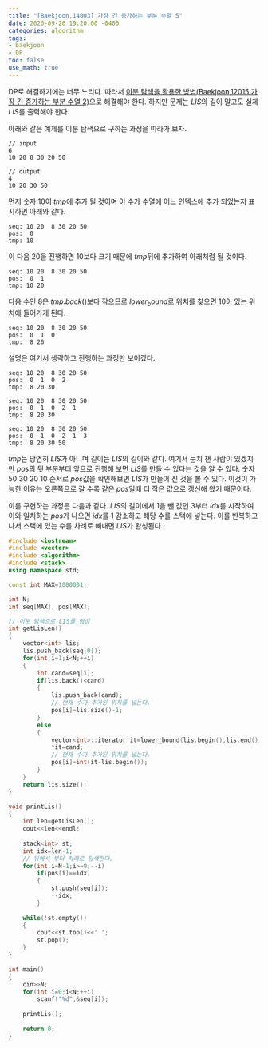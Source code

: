 ```yaml
---
title: "[Baekjoon,14003] 가장 긴 증가하는 부분 수열 5"
date: 2020-09-26 19:20:00 -0400
categories: algorithm 
tags:
- baekjoon 
- DP 
toc: false
use_math: true
---
```

DP로 해결하기에는 너무 느리다. 따라서 [이분 탐색을 활용한 방법(Baekjoon,12015 가장 긴 증가하는 부분 수열 2)](https://jja08111.github.io/algorithm/baekjoon-12015-%EA%B0%80%EC%9E%A5-%EA%B8%B4-%EC%A6%9D%EA%B0%80%ED%95%98%EB%8A%94-%EB%B6%80%EB%B6%84-%EC%88%98%EC%97%B4-2/)으로 
해결해야 한다. 하지만 문제는 $LIS$의 길이 말고도 실제 $LIS$를 출력해야 한다. 

아래와 같은 예제를 이분 탐색으로 구하는 과정을 따라가 보자. 
```
// input
6
10 20 8 30 20 50 

// output
4
10 20 30 50 
```
먼저 숫자 10이 $tmp$에 추가 될 것이며 이 수가 수열에 어느 인덱스에 추가 되었는지 표시하면 아래와 같다. 
```
seq: 10 20  8 30 20 50 
pos:  0
tmp: 10
```

이 다음 20을 진행하면 10보다 크기 때문에 $tmp$뒤에 추가하여 아래처럼 될 것이다.
```
seq: 10 20  8 30 20 50 
pos:  0  1
tmp: 10 20 
```

다음 수인 8은 $tmp.back()$보다 작으므로 $lower_bound$로 위치를 찾으면 10이 있는 위치에 들어가게 된다. 
```
seq: 10 20  8 30 20 50 
pos:  0  1  0
tmp:  8 20 
```

설명은 여기서 생략하고 진행하는 과정만 보이겠다. 
```
seq: 10 20  8 30 20 50 
pos:  0  1  0  2
tmp:  8 20 30

seq: 10 20  8 30 20 50 
pos:  0  1  0  2  1
tmp:  8 20 30

seq: 10 20  8 30 20 50 
pos:  0  1  0  2  1  3
tmp:  8 20 30 50
```

$tmp$는 당연히 $LIS$가 아니며 길이는 $LIS$의 길이와 같다. 
여기서 눈치 챈 사람이 있겠지만 $pos$의 뒷 부분부터 앞으로 진행해 보면 $LIS$를 만들 수 있다는 것을 알 수 있다. 
숫자 50 30 20 10 순서로 $pos$값을 확인해보면 $LIS$가 만들어 진 것을 볼 수 있다. 
이것이 가능한 이유는 오른쪽으로 갈 수록 같은 $pos$일때 더 작은 값으로 갱신해 왔기 때문이다. 

이를 구현하는 과정은 다음과 같다. 
$LIS$의 길이에서 1을 뺀 값인 3부터 $idx$를 시작하여 이와 일치하는 $pos$가 나오면 $idx$를 1 감소하고 해당 수를 스택에 넣는다. 
이를 반복하고 나서 스택에 있는 수를 차례로 빼내면 $LIS$가 완성된다. 
```cpp
#include <iostream>
#include <vector>
#include <algorithm>
#include <stack>
using namespace std;

const int MAX=1000001;

int N;
int seq[MAX], pos[MAX];

// 이분 탐색으로 LIS를 형성
int getLisLen()
{
    vector<int> lis;
    lis.push_back(seq[0]);
    for(int i=1;i<N;++i)
    {
        int cand=seq[i];
        if(lis.back()<cand)
        {
            lis.push_back(cand);
            // 현재 수가 추가된 위치를 넣는다. 
            pos[i]=lis.size()-1;
        }
        else
        {
            vector<int>::iterator it=lower_bound(lis.begin(),lis.end(),cand);
            *it=cand;
            // 현재 수가 추가된 위치를 넣는다. 
            pos[i]=int(it-lis.begin());
        }
    }
    return lis.size();
}

void printLis()
{
    int len=getLisLen();
    cout<<len<<endl;
    
    stack<int> st;
    int idx=len-1;
    // 뒤에서 부터 차례로 탐색한다.
    for(int i=N-1;i>=0;--i)
        if(pos[i]==idx)
        {
            st.push(seq[i]);
            --idx;
        }
    
    while(!st.empty())
    {
        cout<<st.top()<<' ';
        st.pop();
    }
}

int main()
{
    cin>>N;
    for(int i=0;i<N;++i)
        scanf("%d",&seq[i]);
    
    printLis();
    
    return 0;
}
```
